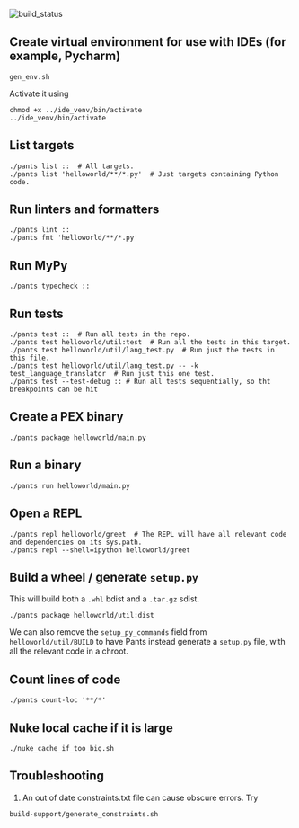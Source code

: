 ![build_status](https://github.com/paiforsyth/qml/actions/workflows/pants.yaml/badge.svg)


## Create virtual environment for use with IDEs (for example, Pycharm)

```
gen_env.sh
```

Activate it using
```
chmod +x ../ide_venv/bin/activate
../ide_venv/bin/activate
```

## List targets

```
./pants list ::  # All targets.
./pants list 'helloworld/**/*.py'  # Just targets containing Python code.
```

## Run linters and formatters

```
./pants lint ::
./pants fmt 'helloworld/**/*.py'
```

## Run MyPy

```
./pants typecheck ::
```

## Run tests

```
./pants test ::  # Run all tests in the repo.
./pants test helloworld/util:test  # Run all the tests in this target.
./pants test helloworld/util/lang_test.py  # Run just the tests in this file.
./pants test helloworld/util/lang_test.py -- -k test_language_translator  # Run just this one test.
./pants test --test-debug :: # Run all tests sequentially, so tht breakpoints can be hit
```

## Create a PEX binary

```
./pants package helloworld/main.py
```

## Run a binary

```
./pants run helloworld/main.py
```

## Open a REPL

```
./pants repl helloworld/greet  # The REPL will have all relevant code and dependencies on its sys.path.
./pants repl --shell=ipython helloworld/greet
```

## Build a wheel / generate `setup.py`

This will build both a `.whl` bdist and a `.tar.gz` sdist.

```
./pants package helloworld/util:dist
```

We can also remove the `setup_py_commands` field from `helloworld/util/BUILD` to have Pants instead generate a
`setup.py` file, with all the relevant code in a chroot.

## Count lines of code

```
./pants count-loc '**/*'
```

## Nuke local cache if it is large
```
./nuke_cache_if_too_big.sh
```


## Troubleshooting
1. An out of date constraints.txt file can cause obscure errors.  Try
```
build-support/generate_constraints.sh
```
